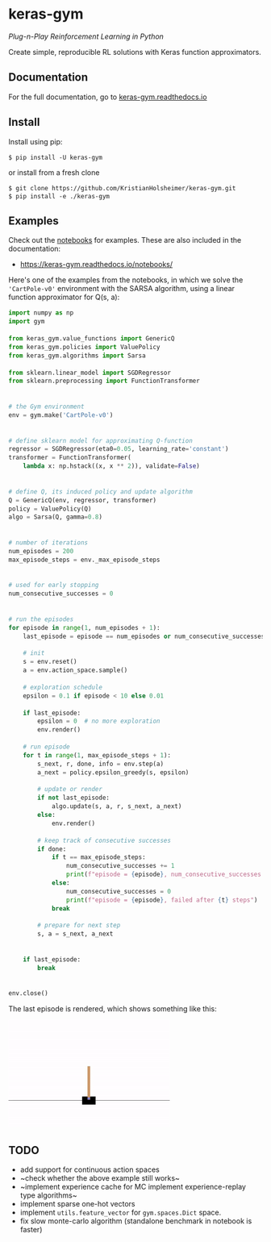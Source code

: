 # keras-gym
*Plug-n-Play Reinforcement Learning in Python*


Create simple, reproducible RL solutions with Keras function approximators.


## Documentation

For the full documentation, go to [keras-gym.readthedocs.io](https://keras-gym.readthedocs.io/)


## Install

Install using pip:

```
$ pip install -U keras-gym
```
or install from a fresh clone
```
$ git clone https://github.com/KristianHolsheimer/keras-gym.git
$ pip install -e ./keras-gym
```

## Examples

Check out the [notebooks](notebooks/) for examples. These are also included in
the documentation:

* https://keras-gym.readthedocs.io/notebooks/



Here's one of the examples from the notebooks, in which we solve the
`'CartPole-v0'` environment with the SARSA algorithm, using a linear function
approximator for Q(s, a):


```python
import numpy as np
import gym

from keras_gym.value_functions import GenericQ
from keras_gym.policies import ValuePolicy
from keras_gym.algorithms import Sarsa

from sklearn.linear_model import SGDRegressor
from sklearn.preprocessing import FunctionTransformer


# the Gym environment
env = gym.make('CartPole-v0')


# define sklearn model for approximating Q-function
regressor = SGDRegressor(eta0=0.05, learning_rate='constant')
transformer = FunctionTransformer(
    lambda x: np.hstack((x, x ** 2)), validate=False)


# define Q, its induced policy and update algorithm
Q = GenericQ(env, regressor, transformer)
policy = ValuePolicy(Q)
algo = Sarsa(Q, gamma=0.8)


# number of iterations
num_episodes = 200
max_episode_steps = env._max_episode_steps


# used for early stopping
num_consecutive_successes = 0


# run the episodes
for episode in range(1, num_episodes + 1):
    last_episode = episode == num_episodes or num_consecutive_successes == 9

    # init
    s = env.reset()
    a = env.action_space.sample()

    # exploration schedule
    epsilon = 0.1 if episode < 10 else 0.01

    if last_episode:
        epsilon = 0  # no more exploration
        env.render()

    # run episode
    for t in range(1, max_episode_steps + 1):
        s_next, r, done, info = env.step(a)
        a_next = policy.epsilon_greedy(s, epsilon)

        # update or render
        if not last_episode:
            algo.update(s, a, r, s_next, a_next)
        else:
            env.render()

        # keep track of consecutive successes
        if done:
            if t == max_episode_steps:
                num_consecutive_successes += 1
                print(f"episode = {episode}, num_consecutive_successes = {num_consecutive_successes}")
            else:
                num_consecutive_successes = 0
                print(f"episode = {episode}, failed after {t} steps")
            break

        # prepare for next step
        s, a = s_next, a_next


    if last_episode:
        break


env.close()
```

The last episode is rendered, which shows something like this:

![cartpole_video](doc/_static/img/cartpole.gif)


## TODO

* add support for continuous action spaces
* ~check whether the above example still works~
* ~implement experience cache for MC implement experience-replay type algorithms~
* implement sparse one-hot vectors
* implement `utils.feature_vector` for `gym.spaces.Dict` space.
* fix slow monte-carlo algorithm (standalone benchmark in notebook is faster)
